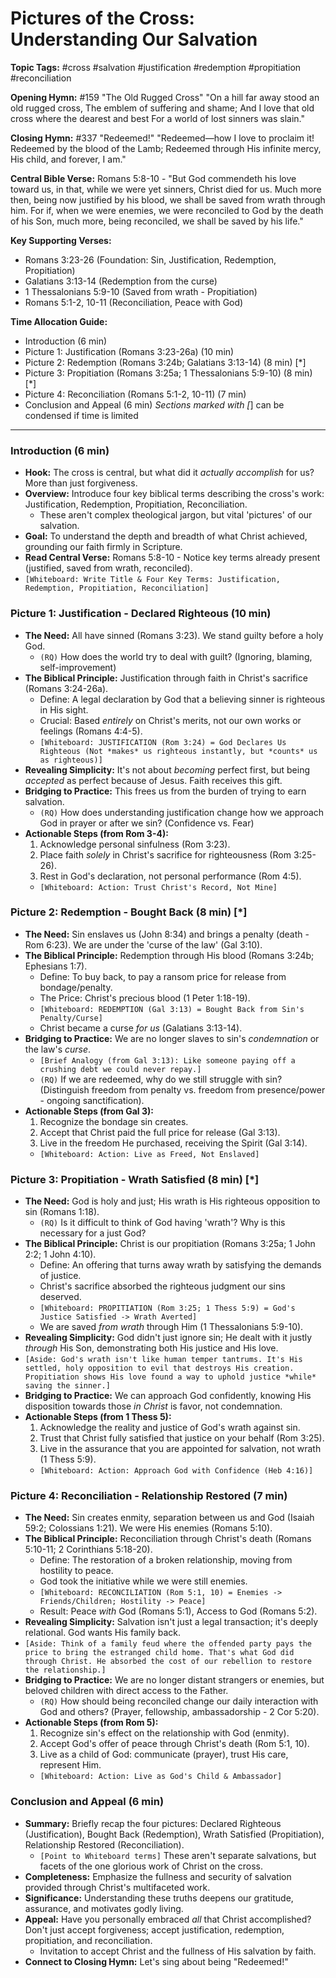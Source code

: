 # Pictures of the Cross: Understanding Our Salvation

**Topic Tags:** #cross #salvation #justification #redemption #propitiation
#reconciliation

**Opening Hymn:** #159 "The Old Rugged Cross" "On a hill far away stood an old
rugged cross, The emblem of suffering and shame; And I love that old cross where
the dearest and best For a world of lost sinners was slain."

**Closing Hymn:** #337 "Redeemed!" "Redeemed—how I love to proclaim it! Redeemed
by the blood of the Lamb; Redeemed through His infinite mercy, His child, and
forever, I am."

**Central Bible Verse:** Romans 5:8-10 - "But God commendeth his love toward us,
in that, while we were yet sinners, Christ died for us. Much more then, being
now justified by his blood, we shall be saved from wrath through him. For if,
when we were enemies, we were reconciled to God by the death of his Son, much
more, being reconciled, we shall be saved by his life."

**Key Supporting Verses:**

- Romans 3:23-26 (Foundation: Sin, Justification, Redemption, Propitiation)
- Galatians 3:13-14 (Redemption from the curse)
- 1 Thessalonians 5:9-10 (Saved from wrath - Propitiation)
- Romans 5:1-2, 10-11 (Reconciliation, Peace with God)

**Time Allocation Guide:**

- Introduction (6 min)
- Picture 1: Justification (Romans 3:23-26a) (10 min)
- Picture 2: Redemption (Romans 3:24b; Galatians 3:13-14) (8 min) [*]
- Picture 3: Propitiation (Romans 3:25a; 1 Thessalonians 5:9-10) (8 min) [*]
- Picture 4: Reconciliation (Romans 5:1-2, 10-11) (7 min)
- Conclusion and Appeal (6 min) _Sections marked with [_] can be condensed if
  time is limited

---

### Introduction (6 min)

- **Hook:** The cross is central, but what did it _actually accomplish_ for us?
  More than just forgiveness.
- **Overview:** Introduce four key biblical terms describing the cross's work:
  Justification, Redemption, Propitiation, Reconciliation.
  - These aren't complex theological jargon, but vital 'pictures' of our
    salvation.
- **Goal:** To understand the depth and breadth of what Christ achieved,
  grounding our faith firmly in Scripture.
- **Read Central Verse:** Romans 5:8-10 - Notice key terms already present
  (justified, saved from wrath, reconciled).
- `[Whiteboard: Write Title & Four Key Terms: Justification, Redemption, Propitiation, Reconciliation]`

### Picture 1: Justification - Declared Righteous (10 min)

- **The Need:** All have sinned (Romans 3:23). We stand guilty before a holy
  God.
  - `(RQ)` How does the world try to deal with guilt? (Ignoring, blaming,
    self-improvement)
- **The Biblical Principle:** Justification through faith in Christ's sacrifice
  (Romans 3:24-26a).
  - Define: A legal declaration by God that a believing sinner is righteous in
    His sight.
  - Crucial: Based _entirely_ on Christ's merits, not our own works or feelings
    (Romans 4:4-5).
  - `[Whiteboard: JUSTIFICATION (Rom 3:24) = God Declares Us Righteous (Not *makes* us righteous instantly, but *counts* us as righteous)]`
- **Revealing Simplicity:** It's not about _becoming_ perfect first, but being
  _accepted_ as perfect because of Jesus. Faith receives this gift.
- **Bridging to Practice:** This frees us from the burden of trying to earn
  salvation.
  - `(RQ)` How does understanding justification change how we approach God in
    prayer or after we sin? (Confidence vs. Fear)
- **Actionable Steps (from Rom 3-4):**
  1.  Acknowledge personal sinfulness (Rom 3:23).
  2.  Place faith _solely_ in Christ's sacrifice for righteousness (Rom
      3:25-26).
  3.  Rest in God's declaration, not personal performance (Rom 4:5).
  - `[Whiteboard: Action: Trust Christ's Record, Not Mine]`

### Picture 2: Redemption - Bought Back (8 min) [*]

- **The Need:** Sin enslaves us (John 8:34) and brings a penalty (death - Rom
  6:23). We are under the 'curse of the law' (Gal 3:10).
- **The Biblical Principle:** Redemption through His blood (Romans 3:24b;
  Ephesians 1:7).
  - Define: To buy back, to pay a ransom price for release from bondage/penalty.
  - The Price: Christ's precious blood (1 Peter 1:18-19).
  - `[Whiteboard: REDEMPTION (Gal 3:13) = Bought Back from Sin's Penalty/Curse]`
  - Christ became a curse _for us_ (Galatians 3:13-14).
- **Bridging to Practice:** We are no longer slaves to sin's _condemnation_ or
  the law's _curse_.
  - `[Brief Analogy (from Gal 3:13): Like someone paying off a crushing debt we could never repay.]`
  - `(RQ)` If we are redeemed, why do we still struggle with sin? (Distinguish
    freedom from penalty vs. freedom from presence/power - ongoing
    sanctification).
- **Actionable Steps (from Gal 3):**
  1.  Recognize the bondage sin creates.
  2.  Accept that Christ paid the full price for release (Gal 3:13).
  3.  Live in the freedom He purchased, receiving the Spirit (Gal 3:14).
  - `[Whiteboard: Action: Live as Freed, Not Enslaved]`

### Picture 3: Propitiation - Wrath Satisfied (8 min) [*]

- **The Need:** God is holy and just; His wrath is His righteous opposition to
  sin (Romans 1:18).
  - `(RQ)` Is it difficult to think of God having 'wrath'? Why is this necessary
    for a just God?
- **The Biblical Principle:** Christ is our propitiation (Romans 3:25a; 1 John
  2:2; 1 John 4:10).
  - Define: An offering that turns away wrath by satisfying the demands of
    justice.
  - Christ's sacrifice absorbed the righteous judgment our sins deserved.
  - `[Whiteboard: PROPITIATION (Rom 3:25; 1 Thess 5:9) = God's Justice Satisfied -> Wrath Averted]`
  - We are saved _from wrath_ through Him (1 Thessalonians 5:9-10).
- **Revealing Simplicity:** God didn't just ignore sin; He dealt with it justly
  _through_ His Son, demonstrating both His justice and His love.
- `[Aside: God's wrath isn't like human temper tantrums. It's His settled, holy opposition to evil that destroys His creation. Propitiation shows His love found a way to uphold justice *while* saving the sinner.]`
- **Bridging to Practice:** We can approach God confidently, knowing His
  disposition towards those _in Christ_ is favor, not condemnation.
- **Actionable Steps (from 1 Thess 5):**
  1.  Acknowledge the reality and justice of God's wrath against sin.
  2.  Trust that Christ fully satisfied that justice on your behalf (Rom 3:25).
  3.  Live in the assurance that you are appointed for salvation, not wrath (1
      Thess 5:9).
  - `[Whiteboard: Action: Approach God with Confidence (Heb 4:16)]`

### Picture 4: Reconciliation - Relationship Restored (7 min)

- **The Need:** Sin creates enmity, separation between us and God (Isaiah 59:2;
  Colossians 1:21). We were His enemies (Romans 5:10).
- **The Biblical Principle:** Reconciliation through Christ's death (Romans
  5:10-11; 2 Corinthians 5:18-20).
  - Define: The restoration of a broken relationship, moving from hostility to
    peace.
  - God took the initiative while we were still enemies.
  - `[Whiteboard: RECONCILIATION (Rom 5:1, 10) = Enemies -> Friends/Children; Hostility -> Peace]`
  - Result: Peace _with_ God (Romans 5:1), Access to God (Romans 5:2).
- **Revealing Simplicity:** Salvation isn't just a legal transaction; it's
  deeply relational. God wants His family back.
- `[Aside: Think of a family feud where the offended party pays the price to bring the estranged child home. That's what God did through Christ. He absorbed the cost of our rebellion to restore the relationship.]`
- **Bridging to Practice:** We are no longer distant strangers or enemies, but
  beloved children with direct access to the Father.
  - `(RQ)` How should being reconciled change our daily interaction with God and
    others? (Prayer, fellowship, ambassadorship - 2 Cor 5:20).
- **Actionable Steps (from Rom 5):**
  1.  Recognize sin's effect on the relationship with God (enmity).
  2.  Accept God's offer of peace through Christ's death (Rom 5:1, 10).
  3.  Live as a child of God: communicate (prayer), trust His care, represent
      Him.
  - `[Whiteboard: Action: Live as God's Child & Ambassador]`

### Conclusion and Appeal (6 min)

- **Summary:** Briefly recap the four pictures: Declared Righteous
  (Justification), Bought Back (Redemption), Wrath Satisfied (Propitiation),
  Relationship Restored (Reconciliation).
  - `[Point to Whiteboard terms]` These aren't separate salvations, but facets
    of the one glorious work of Christ on the cross.
- **Completeness:** Emphasize the fullness and security of salvation provided
  through Christ's multifaceted work.
- **Significance:** Understanding these truths deepens our gratitude, assurance,
  and motivates godly living.
- **Appeal:** Have you personally embraced _all_ that Christ accomplished? Don't
  just accept forgiveness; accept justification, redemption, propitiation, and
  reconciliation.
  - Invitation to accept Christ and the fullness of His salvation by faith.
- **Connect to Closing Hymn:** Let's sing about being "Redeemed!"
